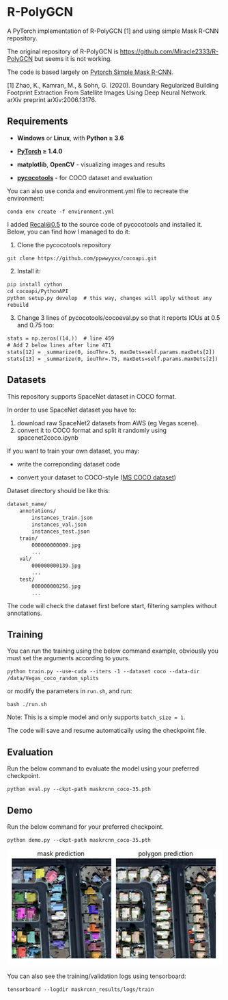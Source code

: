# R-PolyGCN

A PyTorch implementation of R-PolyGCN [1] and using simple Mask R-CNN repository.

The original repository of R-PolyGCN is https://github.com/Miracle2333/R-PolyGCN but seems it is not working.

The code is based largely on [Pytorch Simple Mask R-CNN](https://github.com/Okery/PyTorch-Simple-MaskRCNN).

[1] Zhao, K., Kamran, M., & Sohn, G. (2020). Boundary Regularized Building Footprint Extraction From Satellite Images Using Deep Neural Network. arXiv preprint arXiv:2006.13176.

## Requirements

- **Windows** or **Linux**, with **Python ≥ 3.6**

- **[PyTorch](https://pytorch.org/) ≥ 1.4.0**

- **matplotlib**, **OpenCV** - visualizing images and results

- **[pycocotools](https://github.com/cocodataset/cocoapi)** - for COCO dataset and evaluation


You can also use conda and environment.yml file to recreate the environment:
```
conda env create -f environment.yml 
```

I added Recal@0.5 to the source code of pycocotools and installed it. 
Below, you can find how I managed to do it:
1) Clone the pycocotools repository
```
git clone https://github.com/ppwwyyxx/cocoapi.git
```
2) Install it:
```
pip install cython
cd cocoapi/PythonAPI
python setup.py develop  # this way, changes will apply without any rebuild
```
3) Change 3 lines of pycocotools/cocoeval.py so that it reports IOUs at 0.5 and 0.75 too:
```
stats = np.zeros((14,))  # line 459
# Add 2 below lines after line 471
stats[12] = _summarize(0, iouThr=.5, maxDets=self.params.maxDets[2])
stats[13] = _summarize(0, iouThr=.75, maxDets=self.params.maxDets[2]) 
```

## Datasets

This repository supports SpaceNet dataset in COCO format.

In order to use SpaceNet dataset you have to:
1) download raw SpaceNet2 datasets from AWS (eg Vegas scene).
2) convert it to COCO format and split it randomly using spacenet2coco.ipynb

If you want to train your own dataset, you may:

- write the correponding dataset code

- convert your dataset to COCO-style ([MS COCO dataset](http://cocodataset.org/))

Dataset directory should be like this:
```
dataset_name/
    annotations/
        instances_train.json
        instances_val.json
        instances_test.json
    train/
        000000000009.jpg
        ...
    val/
        000000000139.jpg
        ...
    test/
        000000000256.jpg
        ...
```

The code will check the dataset first before start, filtering samples without annotations.

## Training
You can run the training using the below command example, obviously you must set the arguments according to yours. 
```
python train.py --use-cuda --iters -1 --dataset coco --data-dir /data/Vegas_coco_random_splits
```
or modify the parameters in ```run.sh```, and run:
```
bash ./run.sh
```

Note: This is a simple model and only supports ```batch_size = 1```. 

The code will save and resume automatically using the checkpoint file.

## Evaluation

Run the below command to evaluate the model using your preferred checkpoint.
```
python eval.py --ckpt-path maskrcnn_coco-35.pth
```

## Demo
Run the below command for your preferred checkpoint.
```
python demo.py --ckpt-path maskrcnn_coco-35.pth
```

![example](https://github.com/Moeinzjg/r-pgcn/blob/master/example.jpg)

You can also see the training/validation logs using tensorboard:
```
tensorboard --logdir maskrcnn_results/logs/train
```